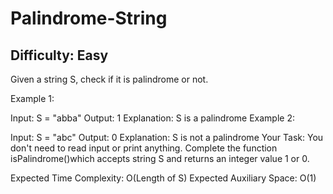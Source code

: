 # Palindrome-String

## Difficulty: Easy
Given a string S, check if it is palindrome or not.

Example 1:

Input: S = "abba"
Output: 1
Explanation: S is a palindrome
Example 2:

Input: S = "abc" 
Output: 0
Explanation: S is not a palindrome
Your Task:
You don't need to read input or print anything. Complete the function isPalindrome()which accepts string S and returns an integer value 1 or 0.

Expected Time Complexity: O(Length of S)
Expected Auxiliary Space: O(1)
